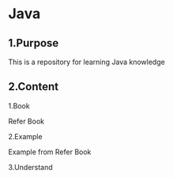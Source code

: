 # Java

## 1.Purpose

This is a repository for learning Java knowledge

## 2.Content

1.Book

Refer Book

2.Example

Example from Refer Book

3.Understand

